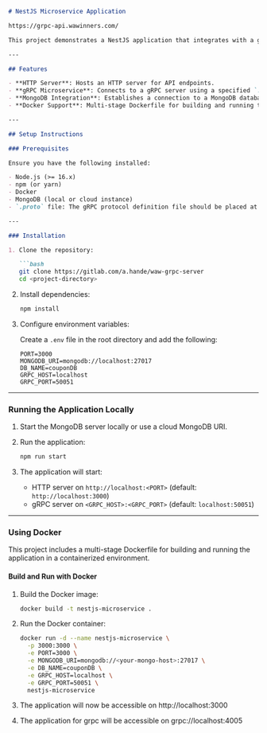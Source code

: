 ```markdown
# NestJS Microservice Application

https://grpc-api.wawinners.com/

This project demonstrates a NestJS application that integrates with a gRPC-based microservice and connects to a MongoDB database.

---

## Features

- **HTTP Server**: Hosts an HTTP server for API endpoints.
- **gRPC Microservice**: Connects to a gRPC server using a specified `.proto` file.
- **MongoDB Integration**: Establishes a connection to a MongoDB database using a custom database service.
- **Docker Support**: Multi-stage Dockerfile for building and running the application in a containerized environment.

---

## Setup Instructions

### Prerequisites

Ensure you have the following installed:

- Node.js (>= 16.x)
- npm (or yarn)
- Docker
- MongoDB (local or cloud instance)
- `.proto` file: The gRPC protocol definition file should be placed at `src/proto/coupon_stream.proto`.

---

### Installation

1. Clone the repository:

   ```bash
   git clone https://gitlab.com/a.hande/waw-grpc-server
   cd <project-directory>
   ```

2. Install dependencies:

   ```bash
   npm install
   ```

3. Configure environment variables:

   Create a `.env` file in the root directory and add the following:

   ```env
   PORT=3000
   MONGODB_URI=mongodb://localhost:27017
   DB_NAME=couponDB
   GRPC_HOST=localhost
   GRPC_PORT=50051
   ```

---

### Running the Application Locally

1. Start the MongoDB server locally or use a cloud MongoDB URI.
2. Run the application:

   ```bash
   npm run start
   ```

3. The application will start:

   - HTTP server on `http://localhost:<PORT>` (default: `http://localhost:3000`)
   - gRPC server on `<GRPC_HOST>:<GRPC_PORT>` (default: `localhost:50051`)

---

### Using Docker

This project includes a multi-stage Dockerfile for building and running the application in a containerized environment.

#### Build and Run with Docker

1. Build the Docker image:

   ```bash
   docker build -t nestjs-microservice .
   ```

2. Run the Docker container:

   ```bash
   docker run -d --name nestjs-microservice \
     -p 3000:3000 \
     -e PORT=3000 \
     -e MONGODB_URI=mongodb://<your-mongo-host>:27017 \
     -e DB_NAME=couponDB \
     -e GRPC_HOST=localhost \
     -e GRPC_PORT=50051 \
     nestjs-microservice
   ```

3. The application will now be accessible on http://localhost:3000
4. The application for grpc will be accessible on  grpc://localhost:4005
